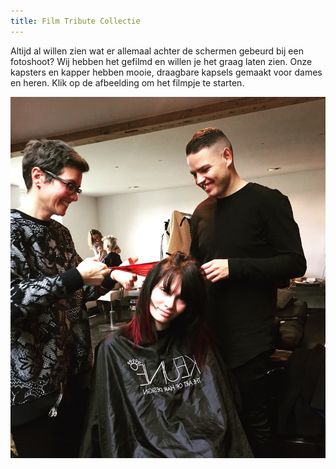 ```yaml
---
title: Film Tribute Collectie
---
```



Altijd al willen zien wat er allemaal achter de schermen gebeurd bij een fotoshoot? Wij hebben het gefilmd en willen je het graag laten zien. Onze kapsters en kapper hebben mooie, draagbare kapsels gemaakt voor dames en heren. Klik op de afbeelding om het filmpje te starten.

[![](/uploads/versions/kapper-pim-kimm-fotoshoot---x----1200-1376x---.jpg)](https://www.youtube.com/watch?v=PRKQ3t83iGw)